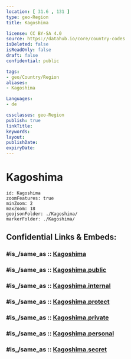 ```yaml
---
location: [ 31.6 , 131 ] 
type: geo-Region
title: Kagoshima

license: CC BY-SA 4.0
source: https://datahub.io/core/country-codes
isDeleted: false
isReadOnly: false
draft: false
confidential: public

tags:
- geo/Country/Region
aliases:
- Kagoshima

Languages:
- de

cssclasses: geo-Region
publish: true
linkTitle: 
keywords: 
layout: 
publishDate: 
expiryDate: 
---
```


# Kagoshima

```leaflet
id: Kagoshima
zoomFeatures: true 
minZoom: 2 
maxZoom: 18
geojsonFolder: ./Kagoshima/
markerFolder: ./Kagoshima/
```


## Confidential Links & Embeds: 

### #is_/same_as :: [Kagoshima](/_Standards/Earth/Continent/Asia/Asia~East/Japan/Regions~Japan/Kyūshū/prefectures~Kyūshū/Kagoshima.md) 

### #is_/same_as :: [Kagoshima.public](/_public/Earth/Continent/Asia/Asia~East/Japan/Regions~Japan/Kyūshū/prefectures~Kyūshū/Kagoshima.public.md) 

### #is_/same_as :: [Kagoshima.internal](/_internal/Earth/Continent/Asia/Asia~East/Japan/Regions~Japan/Kyūshū/prefectures~Kyūshū/Kagoshima.internal.md) 

### #is_/same_as :: [Kagoshima.protect](/_protect/Earth/Continent/Asia/Asia~East/Japan/Regions~Japan/Kyūshū/prefectures~Kyūshū/Kagoshima.protect.md) 

### #is_/same_as :: [Kagoshima.private](/_private/Earth/Continent/Asia/Asia~East/Japan/Regions~Japan/Kyūshū/prefectures~Kyūshū/Kagoshima.private.md) 

### #is_/same_as :: [Kagoshima.personal](/_personal/Earth/Continent/Asia/Asia~East/Japan/Regions~Japan/Kyūshū/prefectures~Kyūshū/Kagoshima.personal.md) 

### #is_/same_as :: [Kagoshima.secret](/_secret/Earth/Continent/Asia/Asia~East/Japan/Regions~Japan/Kyūshū/prefectures~Kyūshū/Kagoshima.secret.md)

